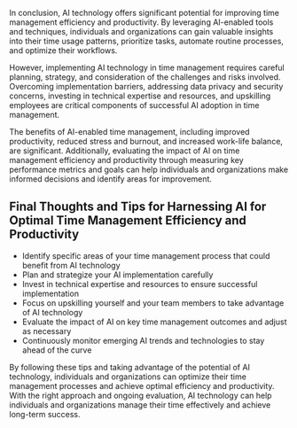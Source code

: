 
In conclusion, AI technology offers significant potential for improving time management efficiency and productivity. By leveraging AI-enabled tools and techniques, individuals and organizations can gain valuable insights into their time usage patterns, prioritize tasks, automate routine processes, and optimize their workflows.

However, implementing AI technology in time management requires careful planning, strategy, and consideration of the challenges and risks involved. Overcoming implementation barriers, addressing data privacy and security concerns, investing in technical expertise and resources, and upskilling employees are critical components of successful AI adoption in time management.

The benefits of AI-enabled time management, including improved productivity, reduced stress and burnout, and increased work-life balance, are significant. Additionally, evaluating the impact of AI on time management efficiency and productivity through measuring key performance metrics and goals can help individuals and organizations make informed decisions and identify areas for improvement.

Final Thoughts and Tips for Harnessing AI for Optimal Time Management Efficiency and Productivity
-------------------------------------------------------------------------------------------------

* Identify specific areas of your time management process that could benefit from AI technology
* Plan and strategize your AI implementation carefully
* Invest in technical expertise and resources to ensure successful implementation
* Focus on upskilling yourself and your team members to take advantage of AI technology
* Evaluate the impact of AI on key time management outcomes and adjust as necessary
* Continuously monitor emerging AI trends and technologies to stay ahead of the curve

By following these tips and taking advantage of the potential of AI technology, individuals and organizations can optimize their time management processes and achieve optimal efficiency and productivity. With the right approach and ongoing evaluation, AI technology can help individuals and organizations manage their time effectively and achieve long-term success.

